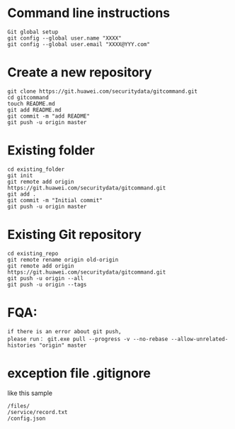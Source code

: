 # Command line instructions
```
Git global setup
git config --global user.name "XXXX"
git config --global user.email "XXXX@YYY.com"
```

# Create a new repository
```
git clone https://git.huawei.com/securitydata/gitcommand.git
cd gitcommand
touch README.md
git add README.md
git commit -m "add README"
git push -u origin master
```
# Existing folder
```
cd existing_folder
git init
git remote add origin https://git.huawei.com/securitydata/gitcommand.git
git add .
git commit -m "Initial commit"
git push -u origin master
```
# Existing Git repository
```
cd existing_repo
git remote rename origin old-origin
git remote add origin https://git.huawei.com/securitydata/gitcommand.git
git push -u origin --all
git push -u origin --tags
```
# FQA:
```
if there is an error about git push,
please run： git.exe pull --progress -v --no-rebase --allow-unrelated-histories "origin" master
```

# exception file .gitignore
like this sample
```
/files/
/service/record.txt
/config.json
```
